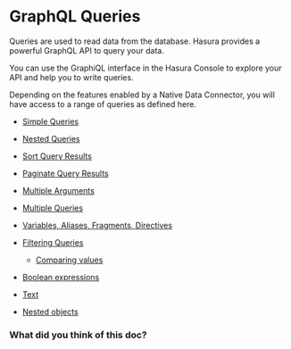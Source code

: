 # GraphQL Queries

Queries are used to read data from the database. Hasura provides a powerful GraphQL API to query your data.

You can use the GraphiQL interface in the Hasura Console to explore your API and help you to write queries.

Depending on the features enabled by a Native Data Connector, you will have access to a range of queries as defined
here.

- [ Simple Queries ](https://hasura.io/docs/3.0/graphql-api/queries/simple-queries/)
- [ Nested Queries ](https://hasura.io/docs/3.0/graphql-api/queries/nested-queries/)
- [ Sort Query Results ](https://hasura.io/docs/3.0/graphql-api/queries/sorting/)
- [ Paginate Query Results ](https://hasura.io/docs/3.0/graphql-api/queries/pagination/)
- [ Multiple Arguments ](https://hasura.io/docs/3.0/graphql-api/queries/multiple-arguments/)
- [ Multiple Queries ](https://hasura.io/docs/3.0/graphql-api/queries/multiple-queries/)
- [ Variables, Aliases, Fragments, Directives ](https://hasura.io/docs/3.0/graphql-api/queries/variables-aliases-fragments-directives/)
- [ Filtering Queries ](https://hasura.io/docs/3.0/graphql-api/queries/filters/index/)
    - [ Comparing values ](https://hasura.io/docs/3.0/graphql-api/queries/filters/comparison-operators/)

- [ Boolean expressions ](https://hasura.io/docs/3.0/graphql-api/queries/filters/boolean-operators/)

- [ Text ](https://hasura.io/docs/3.0/graphql-api/queries/filters/text-search-operators/)

- [ Nested objects ](https://hasura.io/docs/3.0/graphql-api/queries/filters/nested-objects/)


### What did you think of this doc?